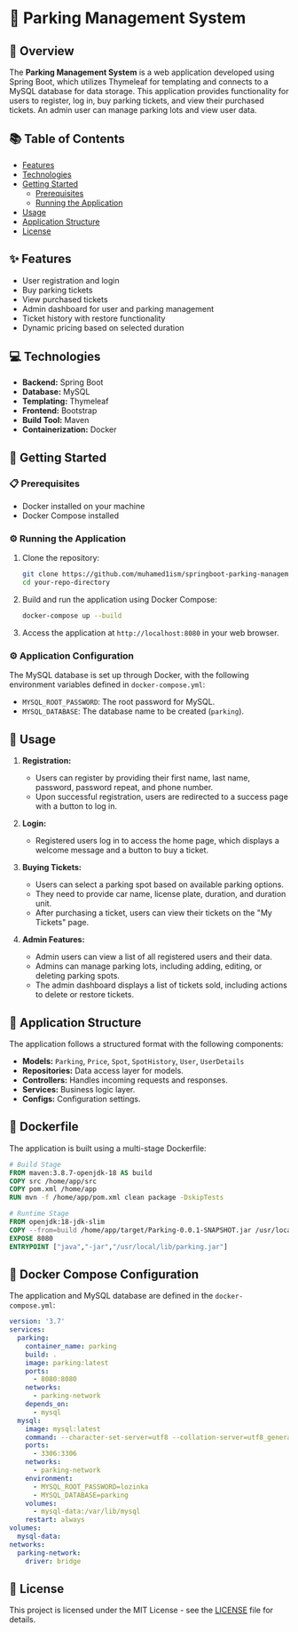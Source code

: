 # 🚗 Parking Management System

## 📜 Overview
The **Parking Management System** is a web application developed using Spring Boot, which utilizes Thymeleaf for templating and connects to a MySQL database for data storage. This application provides functionality for users to register, log in, buy parking tickets, and view their purchased tickets. An admin user can manage parking lots and view user data.

## 📚 Table of Contents
- [Features](#features)
- [Technologies](#technologies)
- [Getting Started](#getting-started)
  - [Prerequisites](#prerequisites)
  - [Running the Application](#running-the-application)
- [Usage](#usage)
- [Application Structure](#application-structure)
- [License](#license)

## ✨ Features
- User registration and login
- Buy parking tickets
- View purchased tickets
- Admin dashboard for user and parking management
- Ticket history with restore functionality
- Dynamic pricing based on selected duration

## 💻 Technologies
- **Backend:** Spring Boot
- **Database:** MySQL
- **Templating:** Thymeleaf
- **Frontend:** Bootstrap
- **Build Tool:** Maven
- **Containerization:** Docker

## 🚀 Getting Started

### 📋 Prerequisites
- Docker installed on your machine
- Docker Compose installed

### ⚙️ Running the Application
1. Clone the repository:
   ```bash
   git clone https://github.com/muhamed1ism/springboot-parking-management
   cd your-repo-directory
   ```

2. Build and run the application using Docker Compose:
   ```bash
   docker-compose up --build
   ```

3. Access the application at `http://localhost:8080` in your web browser.

### ⚙️ Application Configuration
The MySQL database is set up through Docker, with the following environment variables defined in `docker-compose.yml`:
- `MYSQL_ROOT_PASSWORD`: The root password for MySQL.
- `MYSQL_DATABASE`: The database name to be created (`parking`).

## 📝 Usage
1. **Registration:**
   - Users can register by providing their first name, last name, password, password repeat, and phone number.
   - Upon successful registration, users are redirected to a success page with a button to log in.

2. **Login:**
   - Registered users log in to access the home page, which displays a welcome message and a button to buy a ticket.

3. **Buying Tickets:**
   - Users can select a parking spot based on available parking options.
   - They need to provide car name, license plate, duration, and duration unit.
   - After purchasing a ticket, users can view their tickets on the "My Tickets" page.

4. **Admin Features:**
   - Admin users can view a list of all registered users and their data.
   - Admins can manage parking lots, including adding, editing, or deleting parking spots.
   - The admin dashboard displays a list of tickets sold, including actions to delete or restore tickets.

## 📁 Application Structure
The application follows a structured format with the following components:

- **Models:** `Parking`, `Price`, `Spot`, `SpotHistory`, `User`, `UserDetails`
- **Repositories:** Data access layer for models.
- **Controllers:** Handles incoming requests and responses.
- **Services:** Business logic layer.
- **Configs:** Configuration settings.

## 🐳 Dockerfile
The application is built using a multi-stage Dockerfile:
```dockerfile
# Build Stage
FROM maven:3.8.7-openjdk-18 AS build
COPY src /home/app/src
COPY pom.xml /home/app
RUN mvn -f /home/app/pom.xml clean package -DskipTests

# Runtime Stage
FROM openjdk:18-jdk-slim
COPY --from=build /home/app/target/Parking-0.0.1-SNAPSHOT.jar /usr/local/lib/parking.jar
EXPOSE 8080
ENTRYPOINT ["java","-jar","/usr/local/lib/parking.jar"]
```

## 🐋 Docker Compose Configuration
The application and MySQL database are defined in the `docker-compose.yml`:
```yaml
version: '3.7'
services:
  parking:
    container_name: parking
    build: .
    image: parking:latest
    ports:
      - 8080:8080
    networks:
      - parking-network
    depends_on:
      - mysql
  mysql:
    image: mysql:latest
    command: --character-set-server=utf8 --collation-server=utf8_general_ci
    ports:
      - 3306:3306
    networks:
      - parking-network
    environment:
      - MYSQL_ROOT_PASSWORD=lozinka
      - MYSQL_DATABASE=parking
    volumes:
      - mysql-data:/var/lib/mysql
    restart: always
volumes:
  mysql-data:
networks:
  parking-network:
    driver: bridge
```

## 📄 License
This project is licensed under the MIT License - see the [LICENSE](LICENSE) file for details.
